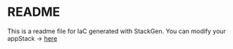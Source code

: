 # README
This is a readme file for IaC generated with StackGen.
You can modify your appStack -> [here](http://main.dev.stackgen.com/appstacks/40803f78-cd0e-4ce4-a802-991ff052e30c)
